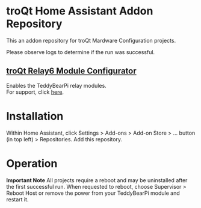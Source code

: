 # troQt Home Assistant Addon Repository
This an addon repository for troQt Mardware Configuration projects.<br>


Please observe logs to determine if the run was successful. 

## [troQt Relay6 Module Configurator](https://github.com/TroQt/homeassistant/tree/main/TB_Relay6)
Enables the TeddyBearPi relay modules.  
For support, click [here](https://github.com/TroQt/homeassistant/wiki).

# Installation
Within Home Assistant, click Settings > Add-ons > Add-on Store > … button (in top left) > Repositories. Add this repository. 

# Operation

**Important Note** All projects require a reboot and may be uninstalled after the first successful run.
When requested to reboot, choose Supervisor > Reboot Host or remove the power from your TeddyBearPi module and restart it. 
